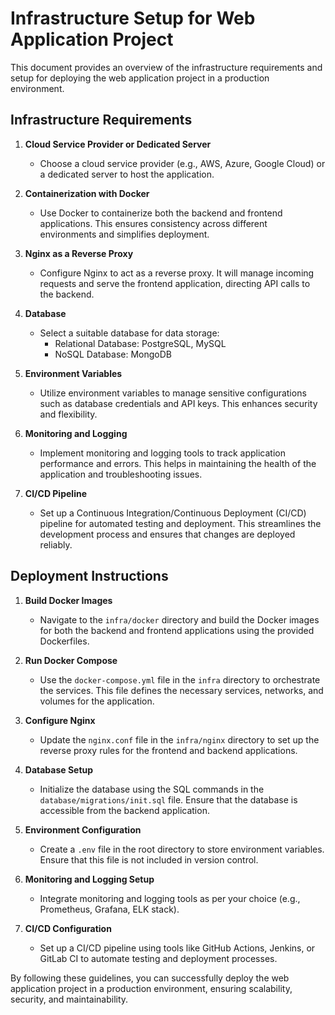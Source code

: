 # Infrastructure Setup for Web Application Project

This document provides an overview of the infrastructure requirements and setup for deploying the web application project in a production environment.

## Infrastructure Requirements

1. **Cloud Service Provider or Dedicated Server**
   - Choose a cloud service provider (e.g., AWS, Azure, Google Cloud) or a dedicated server to host the application.

2. **Containerization with Docker**
   - Use Docker to containerize both the backend and frontend applications. This ensures consistency across different environments and simplifies deployment.

3. **Nginx as a Reverse Proxy**
   - Configure Nginx to act as a reverse proxy. It will manage incoming requests and serve the frontend application, directing API calls to the backend.

4. **Database**
   - Select a suitable database for data storage:
     - Relational Database: PostgreSQL, MySQL
     - NoSQL Database: MongoDB

5. **Environment Variables**
   - Utilize environment variables to manage sensitive configurations such as database credentials and API keys. This enhances security and flexibility.

6. **Monitoring and Logging**
   - Implement monitoring and logging tools to track application performance and errors. This helps in maintaining the health of the application and troubleshooting issues.

7. **CI/CD Pipeline**
   - Set up a Continuous Integration/Continuous Deployment (CI/CD) pipeline for automated testing and deployment. This streamlines the development process and ensures that changes are deployed reliably.

## Deployment Instructions

1. **Build Docker Images**
   - Navigate to the `infra/docker` directory and build the Docker images for both the backend and frontend applications using the provided Dockerfiles.

2. **Run Docker Compose**
   - Use the `docker-compose.yml` file in the `infra` directory to orchestrate the services. This file defines the necessary services, networks, and volumes for the application.

3. **Configure Nginx**
   - Update the `nginx.conf` file in the `infra/nginx` directory to set up the reverse proxy rules for the frontend and backend applications.

4. **Database Setup**
   - Initialize the database using the SQL commands in the `database/migrations/init.sql` file. Ensure that the database is accessible from the backend application.

5. **Environment Configuration**
   - Create a `.env` file in the root directory to store environment variables. Ensure that this file is not included in version control.

6. **Monitoring and Logging Setup**
   - Integrate monitoring and logging tools as per your choice (e.g., Prometheus, Grafana, ELK stack).

7. **CI/CD Configuration**
   - Set up a CI/CD pipeline using tools like GitHub Actions, Jenkins, or GitLab CI to automate testing and deployment processes.

By following these guidelines, you can successfully deploy the web application project in a production environment, ensuring scalability, security, and maintainability.